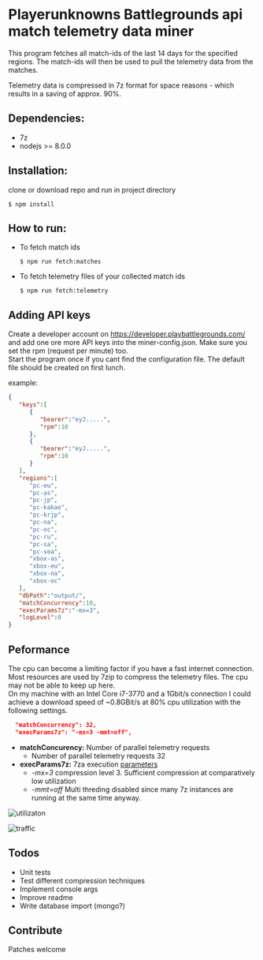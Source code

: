 # Playerunknowns Battlegrounds api match telemetry data miner
This program fetches all match-ids of the last 14 days for the specified regions. 
The match-ids will then be used to pull the telemetry data from the matches. 

Telemetry data is compressed in 7z format for space reasons - which results in a saving of approx. 90%.
## Dependencies:
- 7z
- nodejs >= 8.0.0

## Installation:
clone or download repo and run in project directory

```$ npm install```

## How to run:
- To fetch match ids

  ```$ npm run fetch:matches```


- To fetch telemetry files of your collected match ids

  ```$ npm run fetch:telemetry```

## Adding API keys
Create a developer account on https://developer.playbattlegrounds.com/ and add one ore more API keys into the miner-config.json. Make sure you set the rpm (request per minute) too.  
Start the program once if you cant find the configuration file. The default file should be created on first lunch.

example:
```json
{
   "keys":[
      {
         "bearer":"eyJ.....",
         "rpm":10
      },
      {
         "bearer":"eyJ.....",
         "rpm":10
      }
   ],
   "regions":[
      "pc-eu",
      "pc-as",
      "pc-jp",
      "pc-kakao",
      "pc-krjp",
      "pc-na",
      "pc-oc",
      "pc-ru",
      "pc-sa",
      "pc-sea",
      "xbox-as",
      "xbox-eu",
      "xbox-na",
      "xbox-oc"
   ],
   "dbPath":"output/",
   "matchConcurrency":10,
   "execParams7z":"-mx=3",
   "logLevel":0
}
```

## Peformance
The cpu can become a limiting factor if you have a fast internet connection. Most resources are used by 7zip to compress the telemetry files. The cpu may not be able to keep up here.  
On my machine with an Intel Core i7-3770 and a 1Gbit/s connection I could achieve a download speed of ~0.8GBit/s at 80% cpu utilization with the following settings.

```json
  "matchConcurrency": 32,   
  "execParams7z": "-mx=3 -mmt=off",
```

- **matchConcurency:** Number of parallel telemetry requests 
    -  Number of parallel telemetry requests 32
- **execParams7z:** 7za execution [parameters](https://sevenzip.osdn.jp/chm/cmdline/switches/method.htm)
    - *-mx=3* compression level 3. Sufficient compression at comparatively low utilization
    - *-mmt=off* Multi threding disabled since many 7z instances are running at the same time anyway. 

![utilizaton](https://i.imgur.com/OYyreOl.png "Utilization")

![traffic](https://imgur.com/Hplyc65.png "Traffic")

## Todos

- Unit tests
- Test different compression techniques
- Implement console args
- Improve readme
- Write database import (mongo?)

## Contribute
Patches welcome

